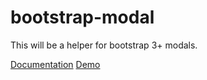 bootstrap-modal
===============
This will be a helper for bootstrap 3+ modals.

[Documentation](https://github.com/pcameron-/bootstrap-modal/wiki)
[Demo](http://pcameron.com/projects/github/bootstrap-modal)

